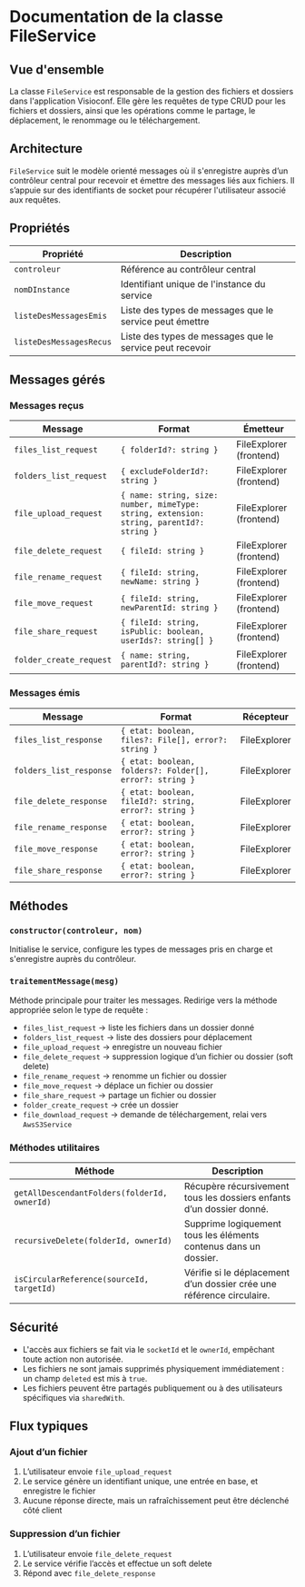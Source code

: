 # Documentation de la classe FileService

## Vue d'ensemble

La classe `FileService` est responsable de la gestion des fichiers et dossiers dans l'application Visioconf. Elle gère les requêtes de type CRUD pour les fichiers et dossiers, ainsi que les opérations comme le partage, le déplacement, le renommage ou le téléchargement.

## Architecture

`FileService` suit le modèle orienté messages où il s'enregistre auprès d’un contrôleur central pour recevoir et émettre des messages liés aux fichiers. Il s’appuie sur des identifiants de socket pour récupérer l'utilisateur associé aux requêtes.

## Propriétés

| Propriété               | Description                                              |
| ----------------------- | -------------------------------------------------------- |
| `controleur`            | Référence au contrôleur central                          |
| `nomDInstance`          | Identifiant unique de l'instance du service              |
| `listeDesMessagesEmis`  | Liste des types de messages que le service peut émettre  |
| `listeDesMessagesRecus` | Liste des types de messages que le service peut recevoir |

## Messages gérés

### Messages reçus

| Message                 | Format                                                                                   | Émetteur                |
| ----------------------- | ---------------------------------------------------------------------------------------- | ----------------------- |
| `files_list_request`    | `{ folderId?: string }`                                                                  | FileExplorer (frontend) |
| `folders_list_request`  | `{ excludeFolderId?: string }`                                                           | FileExplorer (frontend) |
| `file_upload_request`   | `{ name: string, size: number, mimeType: string, extension: string, parentId?: string }` | FileExplorer (frontend) |
| `file_delete_request`   | `{ fileId: string }`                                                                     | FileExplorer (frontend) |
| `file_rename_request`   | `{ fileId: string, newName: string }`                                                    | FileExplorer (frontend) |
| `file_move_request`     | `{ fileId: string, newParentId: string }`                                                | FileExplorer (frontend) |
| `file_share_request`    | `{ fileId: string, isPublic: boolean, userIds?: string[] }`                              | FileExplorer (frontend) |
| `folder_create_request` | `{ name: string, parentId?: string }`                                                    | FileExplorer (frontend) |

### Messages émis

| Message                 | Format                                                  | Récepteur    |
| ----------------------- | ------------------------------------------------------- | ------------ |
| `files_list_response`   | `{ etat: boolean, files?: File[], error?: string }`     | FileExplorer |
| `folders_list_response` | `{ etat: boolean, folders?: Folder[], error?: string }` | FileExplorer |
| `file_delete_response`  | `{ etat: boolean, fileId?: string, error?: string }`    | FileExplorer |
| `file_rename_response`  | `{ etat: boolean, error?: string }`                     | FileExplorer |
| `file_move_response`    | `{ etat: boolean, error?: string }`                     | FileExplorer |
| `file_share_response`   | `{ etat: boolean, error?: string }`                     | FileExplorer |

## Méthodes

### `constructor(controleur, nom)`

Initialise le service, configure les types de messages pris en charge et s'enregistre auprès du contrôleur.

### `traitementMessage(mesg)`

Méthode principale pour traiter les messages. Redirige vers la méthode appropriée selon le type de requête :

-   `files_list_request` → liste les fichiers dans un dossier donné
-   `folders_list_request` → liste des dossiers pour déplacement
-   `file_upload_request` → enregistre un nouveau fichier
-   `file_delete_request` → suppression logique d’un fichier ou dossier (soft delete)
-   `file_rename_request` → renomme un fichier ou dossier
-   `file_move_request` → déplace un fichier ou dossier
-   `file_share_request` → partage un fichier ou dossier
-   `folder_create_request` → crée un dossier
-   `file_download_request` → demande de téléchargement, relai vers `AwsS3Service`

### Méthodes utilitaires

| Méthode                                      | Description                                                           |
| -------------------------------------------- | --------------------------------------------------------------------- |
| `getAllDescendantFolders(folderId, ownerId)` | Récupère récursivement tous les dossiers enfants d’un dossier donné.  |
| `recursiveDelete(folderId, ownerId)`         | Supprime logiquement tous les éléments contenus dans un dossier.      |
| `isCircularReference(sourceId, targetId)`    | Vérifie si le déplacement d’un dossier crée une référence circulaire. |

## Sécurité

-   L'accès aux fichiers se fait via le `socketId` et le `ownerId`, empêchant toute action non autorisée.
-   Les fichiers ne sont jamais supprimés physiquement immédiatement : un champ `deleted` est mis à `true`.
-   Les fichiers peuvent être partagés publiquement ou à des utilisateurs spécifiques via `sharedWith`.

## Flux typiques

### Ajout d’un fichier

1. L’utilisateur envoie `file_upload_request`
2. Le service génère un identifiant unique, une entrée en base, et enregistre le fichier
3. Aucune réponse directe, mais un rafraîchissement peut être déclenché côté client

### Suppression d’un fichier

1. L’utilisateur envoie `file_delete_request`
2. Le service vérifie l’accès et effectue un soft delete
3. Répond avec `file_delete_response`

